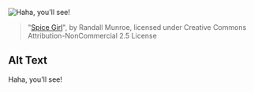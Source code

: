 ![Haha, you'll see!](https://imgs.xkcd.com/comics/spice_girl.png)
> "[Spice Girl](https://xkcd.com/1511/)", by Randall Munroe, licensed under Creative Commons Attribution-NonCommercial 2.5 License

## Alt Text
Haha, you'll see!
